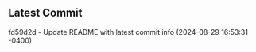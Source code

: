 
## Latest Commit
fd59d2d - Update README with latest commit info (2024-08-29 16:53:31 -0400) <Yunxi-Zhou>
